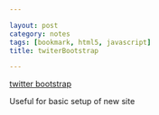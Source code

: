 ```yaml
---

layout: post
category: notes
tags: [bookmark, html5, javascript]
title: twiterBootstrap

---
```


[twitter bootstrap](http://twitter.github.com/bootstrap/index.html)

Useful for basic setup of new site
